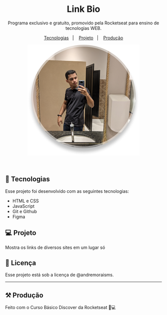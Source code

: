 <h1 align="center"> Link Bio </h1>

<p align="center">
Programa exclusivo e gratuito, promovido pela Rocketseat para ensino de tecnologias WEB.
</p>

<p align="center">
  <a href="#-tecnologias">Tecnologias</a>&nbsp;&nbsp;&nbsp;|&nbsp;&nbsp;&nbsp;
  <a href="#-projeto">Projeto</a>&nbsp;&nbsp;&nbsp;|&nbsp;&nbsp;&nbsp;
  <a href="#memo-licença">Produção</a>
</p>

<p align="center">
  <img alt="License" src="./assets/avatar-andre-claro.png">
</p>

<br>

<p align="center">

## 🚀 Tecnologias

Esse projeto foi desenvolvido com as seguintes tecnologias:

- HTML e CSS
- JavaScript
- Git e Github
- Figma

## 💻 Projeto

Mostra os links de diversos sites em um lugar só

## 🔖 Licença

Esse projeto está sob a licença de @andremoraisms.

---

## ⚒️ Produção

Feito com o Curso Básico Discover da Rocketseat 🚀💻
